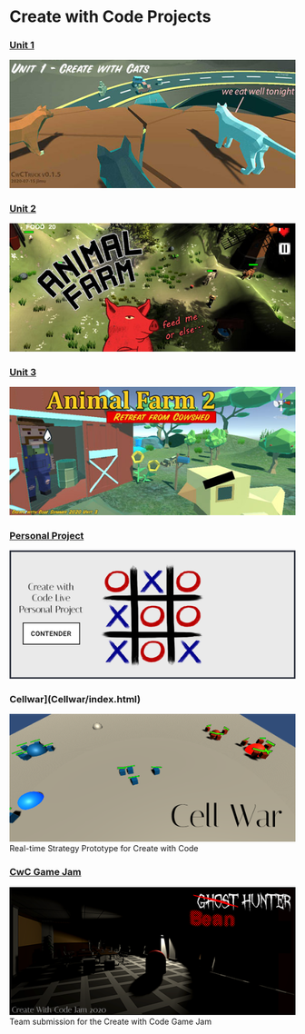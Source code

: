 # Create with Code Projects

### [Unit 1](CwCTruck_0_1_5/index.html)
[![Unit 1](/images/unit1_splash_572x256.jpg)](CwCTruck_0_1_5/index.html)
### [Unit 2](CwCAnimalFarm/index.html)
[![Unit 2](/images/af1_splash_572x256.jpg)](CwCAnimalFarm/index.html)
### [Unit 3](CwCCowshed/index.html)
[![Unit 3](/images/af2_splash_572x256.jpg)](CwCCowshed/index.html)
### [Personal Project](https://connect.unity.com/p/tic-tac-toe-7)
[![TicTacToe](/images/tictactoe_splash_572x256.png)](https://connect.unity.com/p/tic-tac-toe-7)
### Cellwar](Cellwar/index.html)
[![Cellwar](/images/cellwar_splash_572x256.png)](Cellwar/index.html)<br>
Real-time Strategy Prototype for Create with Code
### [CwC Game Jam](cwcscream/index.html)
[![CwCJam](/images/cwcjam_splash_572x256.png)](cwcscream/index.html)
Team submission for the Create with Code Game Jam

